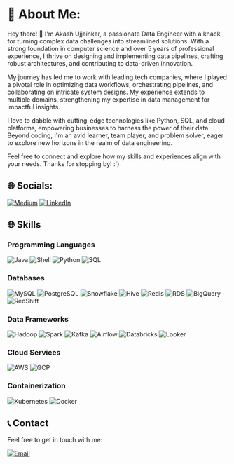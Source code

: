# 💫 About Me:
Hey there! 👋 I'm Akash Ujjainkar, a passionate Data Engineer with a knack for turning complex data challenges into streamlined solutions. With a strong foundation in computer science and over 5 years of professional experience, I thrive on designing and implementing data pipelines, crafting robust architectures, and contributing to data-driven innovation.

My journey has led me to work with leading tech companies, where I played a pivotal role in optimizing data workflows, orchestrating pipelines, and collaborating on intricate system designs. My experience extends to multiple domains, strengthening my expertise in data management for impactful insights.

I love to dabble with cutting-edge technologies like Python, SQL, and cloud platforms, empowering businesses to harness the power of their data. Beyond coding, I'm an avid learner, team player, and problem solver, eager to explore new horizons in the realm of data engineering.

Feel free to connect and explore how my skills and experiences align with your needs. Thanks for stopping by! :')

## 🌐 Socials:
[![Medium](https://img.shields.io/badge/Medium-12100E?style=for-the-badge&logo=medium&logoColor=white)](https://medium.com/@akashujjainkar)
[![LinkedIn](https://img.shields.io/badge/LinkedIn-0077B5?style=for-the-badge&logo=linkedin&logoColor=white)](https://www.linkedin.com/in/akash-ujjainkar)

## 🌐 Skills

### Programming Languages
![Java](https://img.shields.io/badge/Java-Intermediate-orange)
![Shell](https://img.shields.io/badge/Shell-Advanced-blue)
![Python](https://img.shields.io/badge/Python-Advanced-blue)
![SQL](https://img.shields.io/badge/SQL-advanced-green)

### Databases
![MySQL](https://img.shields.io/badge/MySQL-advanced-orange)
![PostgreSQL](https://img.shields.io/badge/PostgreSQL-advanced-orange)
![Snowflake](https://img.shields.io/badge/Snowflake-Advanced-blue)
![Hive](https://img.shields.io/badge/Hive-Advanced-orange)
![Redis](https://img.shields.io/badge/Redis-Advanced-orange)
![RDS](https://img.shields.io/badge/RDS-Advanced-orange)
![BigQuery](https://img.shields.io/badge/BigQuery-Advanced-orange)
![RedShift](https://img.shields.io/badge/redshift-Advanced-orange)

### Data Frameworks
![Hadoop](https://img.shields.io/badge/Hadoop-Advanced-orange)
![Spark](https://img.shields.io/badge/Spark-Advanced-blue)
![Kafka](https://img.shields.io/badge/Kafka-Advanced-orange)
![Airflow](https://img.shields.io/badge/Airflow-Advanced-blue)
![Databricks](https://img.shields.io/badge/Databricks-Advanced-orange)
![Looker](https://img.shields.io/badge/Looker-Advanced-orange)

### Cloud Services
![AWS](https://img.shields.io/badge/AWS-Intermediate-orange)
![GCP](https://img.shields.io/badge/GCP-Intermediate-orange)

### Containerization
![Kubernetes](https://img.shields.io/badge/Kubernetes-Intermediate-orange)
![Docker](https://img.shields.io/badge/Docker-Intermediate-orange)


## 📞 Contact

Feel free to get in touch with me:

[![Email](https://img.shields.io/badge/Email-ujjainkarss%40gmail.com-red)](mailto:ujjainkarss@gmail.com)
